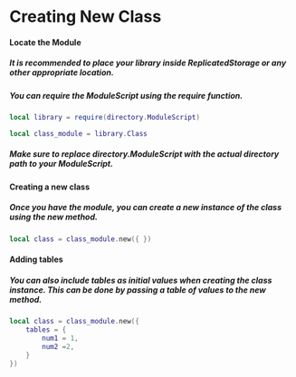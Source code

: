 # Creating New Class

#### Locate the Module
##### It is recommended to place your library inside ReplicatedStorage or any other appropriate location. 
##### You can require the ModuleScript using the require function.

```lua
local library = require(directory.ModuleScript)

local class_module = library.Class
```
##### Make sure to replace directory.ModuleScript with the actual directory path to your ModuleScript.

#### Creating a new class
##### Once you have the module, you can create a new instance of the class using the new method.
```lua 
local class = class_module.new({ })
```

#### Adding tables
##### You can also include tables as initial values when creating the class instance. This can be done by passing a table of values to the new method.
```lua 
local class = class_module.new({
    tables = {
        num1 = 1,
        num2 =2,
    }
})
```